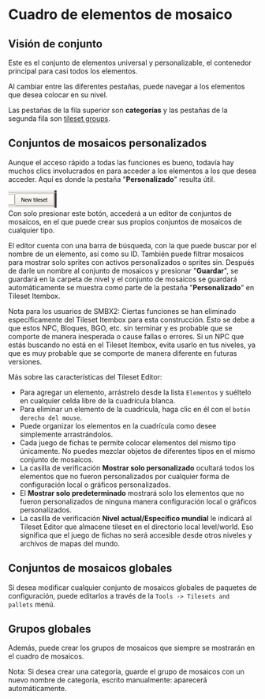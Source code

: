 # Cuadro de elementos de mosaico
## Visión de conjunto
Este es el conjunto de elementos universal y personalizable, el contenedor principal para casi todos los elementos.

<ImageZoom
  alt="TilesetBox"
  url="screenshots/Tools/TilesetBox.png"
  :border="true"
/>

Al cambiar entre las diferentes pestañas, puede navegar a los elementos que desea colocar en su nivel.

Las pestañas de la fila superior son **categorías** y las pestañas de la segunda fila son <u>tileset groups</u>.

## Conjuntos de mosaicos personalizados
Aunque el acceso rápido a todas las funciones es bueno, todavía hay muchos clics involucrados en
para acceder a los elementos a los que desea acceder. Aquí es donde la pestaña "**Personalizado**" resulta útil.

<ImageZoom
  alt="CustomTilesetBox"
  url="screenshots/Tools/TilesetBox_custom.png"
  :border="true"
/>

![newTileset](screenshots/Tools/TilesetBox_customNew.png)<br />
Con solo presionar este botón, accederá a un editor de conjuntos de mosaicos,
en el que puede crear sus propios conjuntos de mosaicos de cualquier tipo.

El editor cuenta con una barra de búsqueda, con la que puede buscar por el nombre de un elemento,
así como su ID. También puede filtrar mosaicos para mostrar solo sprites con
activos personalizados o sprites sin. Después de darle un nombre al conjunto de mosaicos y presionar "**Guardar**",
se guardará en la carpeta de nivel y el conjunto de mosaicos se guardará automáticamente
se muestra como parte de la pestaña "**Personalizado**" en Tileset Itembox.

<ImageZoom
  alt="CustomTilesetEditor"
  url="screenshots/Tools/TileSet_EditorCustom.png"
  width=200px
  :border="true"
/><ImageZoom
  alt="GlobalTilesetEditor"
  url="screenshots/Tools/TileSet_Editor.png"
  width=200px
  :border="true"
/>


<Note type="warning">
Nota para los usuarios de SMBX2: Ciertas funciones se han eliminado específicamente del
Tileset Itembox para esta construcción. Esto se debe a que estos NPC, Bloques, BGO, etc.
sin terminar y es probable que se comporte de manera inesperada o cause fallas o errores. Si un NPC
que estás buscando no está en el Tileset Itembox, evita usarlo en tus niveles, ya que
es muy probable que se comporte de manera diferente en futuras versiones.
</Note>


Más sobre las características del Tileset Editor:
 
* Para agregar un elemento, arrástrelo desde la lista `Elementos` y suéltelo en cualquier celda libre de la cuadrícula blanca.
* Para eliminar un elemento de la cuadrícula, haga clic en él con el `botón derecho del mouse`.
* Puede organizar los elementos en la cuadrícula como desee simplemente arrastrándolos.
* Cada juego de fichas te permite colocar elementos del mismo tipo únicamente. No puedes mezclar objetos
de diferentes tipos en el mismo conjunto de mosaicos.
* La casilla de verificación **Mostrar solo personalizado** ocultará todos los elementos que no fueron personalizados por
cualquier forma de configuración local o gráficos personalizados.
* El **Mostrar solo predeterminado** mostrará solo los elementos que no fueron personalizados de ninguna manera
configuración local o gráficos personalizados.
* La casilla de verificación **Nivel actual/Específico mundial** le indicará al Tileset Editor que almacene
tileset en el directorio local level/world. Eso significa que el juego de fichas no será
accesible desde otros niveles y archivos de mapas del mundo.


## Conjuntos de mosaicos globales
Si desea modificar cualquier conjunto de mosaicos globales de paquetes de configuración, puede editarlos a través de
la `Tools -> Tilesets and pallets` menú.

## Grupos globales
Además, puede crear los grupos de mosaicos que siempre se mostrarán en el cuadro de mosaicos.

<Note type="tip">
Nota: Si desea crear una categoría, guarde el grupo de mosaicos con un nuevo nombre de categoría,
escrito manualmente: aparecerá automáticamente.
</Note>

<ImageZoom
  alt="GlobalTilesetGroupEditor"
  url="screenshots/Tools/TileSet_Group_Editor.png"
  :border="true"
/>
